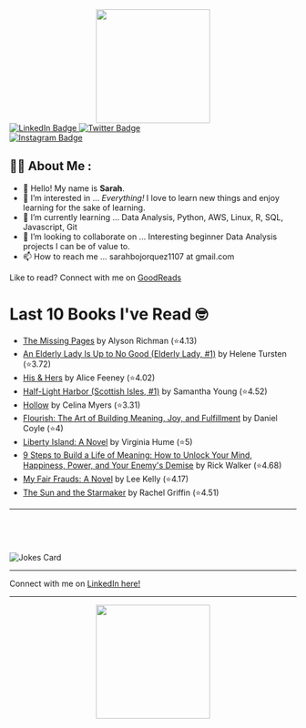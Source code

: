 
<div id="header" align="center">
  <img src="https://media.giphy.com/media/h8mSIeTWzDFooj3hgT/giphy.gif" width="200"/>
</div>

<div id="badges">
  <a href="https://www.linkedin.com/in/sarahjbojorquez/">
    <img src="https://img.shields.io/badge/LinkedIn-blue?style=for-the-badge&logo=linkedin&logoColor=white" alt="LinkedIn Badge"/>
  </a>

  <a href="https://twitter.com/Sarahjbojorquez">
    <img src="https://img.shields.io/badge/Twitter-green?style=for-the-badge&logo=twitter&logoColor=white" alt="Twitter Badge"/>
  </a>
</div>

 <a href="https://www.instagram.com/sarahjbojorquez/">
    <img src="https://img.shields.io/badge/Instagram-blueviolet?style=for-the-badge&logo=Instagram&logoColor=white" alt="Instagram Badge"/>
  </a>
<div></div>
<div></div>

## :woman_technologist: About Me :

- 👋 Hello!  My name is **Sarah**.
- 👀 I’m interested in ... *Everything!* I love to learn new things and enjoy learning for the sake of learning.
- 🌱 I’m currently learning ... Data Analysis, Python, AWS, Linux, R, SQL, Javascript, Git
- 💞️ I’m looking to collaborate on ... Interesting beginner Data Analysis projects I can be of value to.
- 📫 How to reach me ... sarahbojorquez1107 at gmail.com

Like to read? Connect with me on <a href="https://www.goodreads.com/user/show/97230998-sarah-bojorquez-lopez">GoodReads</a>
<div></div>
<div></div>

# Last 10 Books I've Read 🤓
<!-- GOODREADS-LIST:START -->
- [The Missing Pages](https://www.goodreads.com/review/show/7917211667?utm_medium=api&utm_source=rss) by Alyson Richman (⭐️4.13)
- [An Elderly Lady Is Up to No Good (Elderly Lady, #1)](https://www.goodreads.com/review/show/8015856787?utm_medium=api&utm_source=rss) by Helene Tursten (⭐️3.72)
- [His &amp; Hers](https://www.goodreads.com/review/show/8016002429?utm_medium=api&utm_source=rss) by Alice Feeney (⭐️4.02)
- [Half-Light Harbor (Scottish Isles, #1)](https://www.goodreads.com/review/show/8012981492?utm_medium=api&utm_source=rss) by Samantha Young (⭐️4.52)
- [Hollow](https://www.goodreads.com/review/show/8012967531?utm_medium=api&utm_source=rss) by Celina Myers (⭐️3.31)
- [Flourish: The Art of Building Meaning, Joy, and Fulfillment](https://www.goodreads.com/review/show/8012377563?utm_medium=api&utm_source=rss) by Daniel Coyle (⭐️4)
- [Liberty Island: A Novel](https://www.goodreads.com/review/show/8012375469?utm_medium=api&utm_source=rss) by Virginia Hume (⭐️5)
- [9 Steps to Build a Life of Meaning: How to Unlock Your Mind, Happiness, Power, and Your Enemy's Demise](https://www.goodreads.com/review/show/8012326538?utm_medium=api&utm_source=rss) by Rick Walker (⭐️4.68)
- [My Fair Frauds: A Novel](https://www.goodreads.com/review/show/8002806230?utm_medium=api&utm_source=rss) by Lee   Kelly (⭐️4.17)
- [The Sun and the Starmaker](https://www.goodreads.com/review/show/8002802293?utm_medium=api&utm_source=rss) by Rachel  Griffin (⭐️4.51)
<!-- GOODREADS-LIST:END -->

---

<p>&nbsp;</p>
<p>&nbsp;</p>

<img src="https://readme-jokes.vercel.app/api?hideBorder&theme=cobalt&qColor=%23944bcc&aColor=%23bbdb51" alt="Jokes Card" />
<div></div>
<div></div>

---

Connect with me on [LinkedIn here!](https://www.linkedin.com/in/sarahjbojorquez/)


---

<div align="center">
  <img src="https://media.giphy.com/media/dU6iSeuBBsN9OpTg5P/giphy.gif" width="200"/>
</div>
